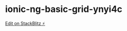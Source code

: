 # ionic-ng-basic-grid-ynyi4c

[Edit on StackBlitz ⚡️](https://stackblitz.com/edit/ionic-ng-basic-grid-ynyi4c)